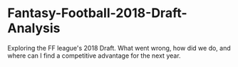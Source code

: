 # Fantasy-Football-2018-Draft-Analysis
Exploring the FF league's 2018 Draft. What went wrong, how did we do, and where can I find a competitive advantage for the next year.
